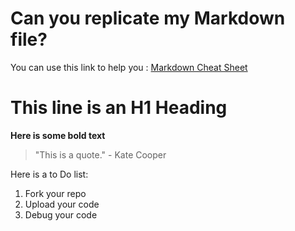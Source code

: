 # Can you replicate my Markdown file?
You can use this link to help you : [Markdown Cheat Sheet](https://www.markdownguide.org/cheat-sheet/)
# This line is an H1 Heading
**Here is some bold text**
> "This is a quote." - Kate Cooper

Here is a to Do list:
1. Fork your repo
2. Upload your code
3. Debug your code

